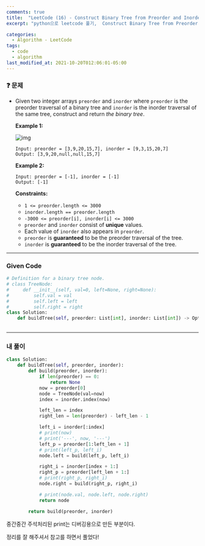 ```yaml
---
comments: true
title:  "LeetCode (16) - Construct Binary Tree from Preorder and Inorder Traversal(파이썬, python)"
excerpt: "python으로 leetcode 풀기,  Construct Binary Tree from Preorder and Inorder Traversal"

categories:
  - Algorithm - LeetCode
tags:
  - code
  - algorithm
last_modified_at: 2021-10-20T012:06:01-05:00
---
```


### ❓ 문제

- Given two integer arrays `preorder` and `inorder` where `preorder` is the preorder traversal of a binary tree and `inorder` is the inorder traversal of the same tree, construct and return *the binary tree*.

   

  **Example 1:**

  ![img](https://assets.leetcode.com/uploads/2021/02/19/tree.jpg)

  ```
  Input: preorder = [3,9,20,15,7], inorder = [9,3,15,20,7]
  Output: [3,9,20,null,null,15,7]
  ```

  **Example 2:**

  ```
  Input: preorder = [-1], inorder = [-1]
  Output: [-1]
  ```

   

  **Constraints:**

  - `1 <= preorder.length <= 3000`
  - `inorder.length == preorder.length`
  - `-3000 <= preorder[i], inorder[i] <= 3000`
  - `preorder` and `inorder` consist of **unique** values.
  - Each value of `inorder` also appears in `preorder`.
  - `preorder` is **guaranteed** to be the preorder traversal of the tree.
  - `inorder` is **guaranteed** to be the inorder traversal of the tree.

---

### Given Code

```python
# Definition for a binary tree node.
# class TreeNode:
#     def __init__(self, val=0, left=None, right=None):
#         self.val = val
#         self.left = left
#         self.right = right
class Solution:
    def buildTree(self, preorder: List[int], inorder: List[int]) -> Optional[TreeNode]:
        
```

-----

### 내 풀이

```python
class Solution:
    def buildTree(self, preorder, inorder):
        def build(preorder, inorder):
            if len(preorder) == 0:
                return None
            now = preorder[0]
            node = TreeNode(val=now)
            index = inorder.index(now)

            left_len = index
            right_len = len(preorder) - left_len - 1

            left_i = inorder[:index]
            # print(now)
            # print('---', now, '---')
            left_p = preorder[1:left_len + 1]
            # print(left_p, left_i)
            node.left = build(left_p, left_i)

            right_i = inorder[index + 1:]
            right_p = preorder[left_len + 1:]
            # print(right_p, right_i)
            node.right = build(right_p, right_i)

            # print(node.val, node.left, node.right)
            return node

        return build(preorder, inorder)
```

중간중간 주석처리된 print는 디버깅용으로 만든 부분이다.

[링크]: https://velog.io/@corone_hi/54.-Construct-Binary-Tree-from-Preorder-and-Inorder-Traversal

정리를 잘 해주셔서 참고를 하면서 풀었다!